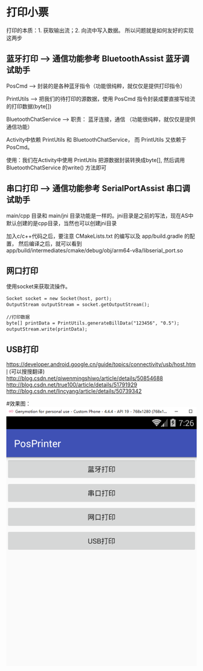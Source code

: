 # 打印小票

打印的本质：1. 获取输出流；2. 向流中写入数据。  所以问题就是如何友好的实现这两步

## 蓝牙打印 --> 通信功能参考 BluetoothAssist 蓝牙调试助手



PosCmd --> 封装的是各种蓝牙指令（功能很纯粹，就仅仅是提供打印指令）

PrintUtils --> 把我们的待打印的源数据，使用 PosCmd 指令封装成要直接写给流的打印数据(byte[])

BluetoothChatService --> 职责： 蓝牙连接，通信 （功能很纯粹，就仅仅是提供通信功能）

Activity中依赖 PrintUtils 和 BluetoothChatService， 而 PrintUtils 又依赖于 PosCmd。

使用：我们在Activity中使用 PrintUtils 把源数据封装转换成byte[], 然后调用 BluetoothChatService 的write() 方法即可



## 串口打印 --> 通信功能参考 SerialPortAssist 串口调试助手

main/cpp 目录和 main/jni 目录功能是一样的。jni目录是之前的写法，现在AS中默认创建的是cpp目录，当然也可以创建jni目录

加入c/c++代码之后，要注意 CMakeLists.txt 的编写以及 app/build.gradle 的配置， 然后编译之后，就可以看到 app/build/intermediates/cmake/debug/obj/arm64-v8a/libserial_port.so


## 网口打印
使用socket来获取流操作。

    Socket socket = new Socket(host, port);
    OutputStream outputStream = socket.getOutputStream();

    //打印数据
    byte[] printData = PrintUtils.generateBillData("123456", "0.5");
    outputStream.write(printData);


## USB打印

https://developer.android.google.cn/guide/topics/connectivity/usb/host.html (可以搜搜翻译)
http://blog.csdn.net/qiwenmingshiwo/article/details/50854688
http://blog.csdn.net/true100/article/details/51791929
http://blog.csdn.net/lincyang/article/details/50739342




#效果图：
![](ScreenShots/p1.png)